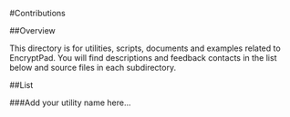 #Contributions

##Overview

This directory is for utilities, scripts, documents and examples related to EncryptPad. You will
find descriptions and feedback contacts in the list below and source files in each subdirectory.

##List

###Add your utility name here...


